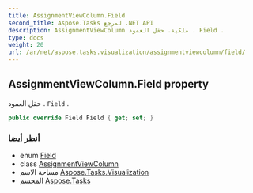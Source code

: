 ```yaml
---
title: AssignmentViewColumn.Field
second_title: Aspose.Tasks لمرجع .NET API
description: AssignmentViewColumn ملكية. حقل العمود . Field .
type: docs
weight: 20
url: /ar/net/aspose.tasks.visualization/assignmentviewcolumn/field/
---
```

## AssignmentViewColumn.Field property

حقل العمود . `Field` .

```csharp
public override Field Field { get; set; }
```

### أنظر أيضا

* enum [Field](../../../aspose.tasks/field/)
* class [AssignmentViewColumn](../)
* مساحة الاسم [Aspose.Tasks.Visualization](../../assignmentviewcolumn/)
* المجسم [Aspose.Tasks](../../../)


